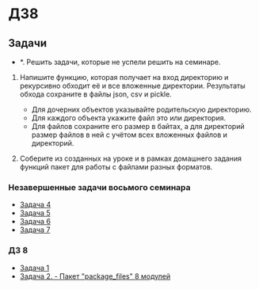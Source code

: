 # ДЗ8

## Задачи

- *. Решить задачи, которые не успели решить на семинаре.

1. Напишите функцию, которая получает на вход директорию и рекурсивно
обходит её и все вложенные директории. Результаты обхода сохраните в
файлы json, csv и pickle.

   - Для дочерних объектов указывайте родительскую директорию.
   - Для каждого объекта укажите файл это или директория.
   - Для файлов сохраните его размер в байтах, а для директорий размер
файлов в ней с учётом всех вложенных файлов и директорий.

2. Соберите из созданных на уроке и в рамках домашнего задания функций пакет для работы с файлами разных форматов.

### Незавершенные задачи восьмого семинара

- [Задача 4](https://github.com/Let0Pda/Python_next/blob/main/Seminars/Seminar8/task04.py)
- [Задача 5](https://github.com/Let0Pda/Python_next/blob/main/Seminars/Seminar8/task05.py)
- [Задача 6](https://github.com/Let0Pda/Python_next/blob/main/Seminars/Seminar8/task06.py)
- [Задача 7](https://github.com/Let0Pda/Python_next/blob/main/Seminars/Seminar8/task07.py)

### ДЗ 8

- [Задача 1](https://github.com/Let0Pda/Python_next/blob/main/Homework/DZ8/DZ8_1.py)
- [Задача 2. - Пакет "package_files" 8 модулей](https://github.com/Let0Pda/Python_next/tree/main/Homework/DZ8/package_files)
